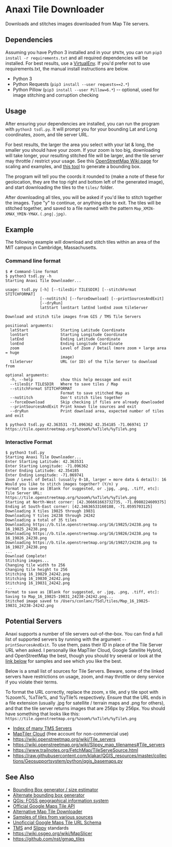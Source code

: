 # Anaxi Tile Downloader
Downloads and stitches images downloaded from Map Tile servers.

## Dependencies
Assuming you have Python 3 installed and in your `$PATH`, you can run `pip3 install -r requirements.txt` and all required dependencies will be installed. For best results, use a [VirtualEnv](https://virtualenv.pypa.io/en/stable/userguide/#). If you'd prefer not to use requirements.txt, the manual install instructions are below.

* Python 3
* Python Requests (`pip3 install --user requests==2.*`)
* Python Pillow (`pip3 install --user Pillow=6.*`) -- optional, used for image stitching and corruption checking

## Usage
After ensuring your dependencies are installed, you can run the program with `python3 tsdl.py`. It will prompt you for your bounding Lat and Long coordinates, zoom, and tile server URL. 

For best results, the larger the area you select with your lat & long, the smaller you should have your zoom. If your zoom is too big, downloading will take longer, your resulting stitched file will be larger, and the tile server may throttle / restrict your usage. See this [OpenStreetMap Wiki page](https://wiki.openstreetmap.org/wiki/Zoom_levels) for scaling and examples, and [this tool](https://tools.geofabrik.de/calc "estimates file-size for bounds") to generate a bounding box.

The program will tell you the coords it rounded to (make a note of these for geolocation, they are the top right and bottom left of the generated image), and start downloading the tiles to the `tiles/` folder. 

After downloading all tiles, you will be asked if you'd like to stitch together the images. Type "y" to continue, or anything else to exit. The tiles will be stitched together, and saved to a file named with the pattern `Map_XMIN-XMAX_YMIN-YMAX.(.png|.jpg)`. 

## Example
The following example will download and stitch tiles within an area of the MIT campus in Cambridge, Massachusetts.

### Command line format
```
$ # Command-line format
$ python3 tsdl.py -h
Starting Anaxi Tile Downloader...

usage: tsdl.py [-h] [--tilesDir TILESDIR] [--stitchFormat STITCHFORMAT]
               [--noStitch] [--forceDownload] [--printSourcesAndExit]
               [--dryRun]
               latStart lonStart latEnd lonEnd zoom tileServer

Download and stitch tile images from GIS / TMS Tile Servers

positional arguments:
  latStart              Starting Latitude Coordinate
  lonStart              Starting Longitude Coordinate
  latEnd                Ending Latitude Coordinate
  lonEnd                Ending Longitude Coordinate
  zoom                  Level of Zoom / Detail (more zoom + large area = huge
                        image)
  tileServer            URL (or ID) of the Tile Server to download from

optional arguments:
  -h, --help            show this help message and exit
  --tilesDir TILESDIR   Where to save tiles / Map
  --stitchFormat STITCHFORMAT
                        Format to save stitched Map as
  --noStitch            Don't stitch tiles together
  --forceDownload       Skip checking if files are already downloaded
  --printSourcesAndExit Print known tile sources and exit
  --dryRun              Print download area, expected number of tiles and exit

$ python3 tsdl.py 42.363531 -71.096362 42.354185 -71.069741 17 https://tile.openstreetmap.org/%zoom%/%xTile%/%yTile%.png
```

### Interactive Format
```
$ python3 tsdl.py
Starting Anaxi Tile Downloader...
Enter Starting Latitude: 42.363531
Enter Starting Longitude: -71.096362
Enter Ending Latitude: 42.354185
Enter Ending Longitude: -71.069741
Zoom / Level of Detail (usually 0-18, larger = more data & detail): 16
Would you like to stitch images together? (Y/n) y
Format to save as [Blank for suggested, or .jpg, .png, .tiff, etc]:
Tile Server URL: https://tile.openstreetmap.org/%zoom%/%xTile%/%yTile%.png
Starting at North-West corner: [42.366661663732735, -71.0980224609375]
Ending at South-East corner: [42.34636533160188, -71.0595703125]
Downloading X tiles 19825 through 19831
Downloading Y tiles 24238 through 24242
Downloading a total of 35 tiles
Downloading https://b.tile.openstreetmap.org/16/19825/24238.png to 16_19825_24238.png
Downloading https://b.tile.openstreetmap.org/16/19826/24238.png to 16_19826_24238.png
Downloading https://b.tile.openstreetmap.org/16/19827/24238.png to 16_19827_24238.png
...
Download Complete!
Stitching images...
Changing tile width to 256
Changing tile height to 256
Stitching 16_19829_24242.png
Stitching 16_19830_24242.png
Stitching 16_19831_24242.png
...
Format to save as [Blank for suggested, or .jpg, .png, .tiff, etc]: 
Saving to Map_16_19825-19831_24238-24242.png...
Stitched image saved to /Users/conlanc/TSdl/tiles/Map_16_19825-19831_24238-24242.png
```

## Potential Servers
Anaxi supports a number of tile servers out-of-the-box. You can find a full list of supported servers by running with the argument `--printSourcesAndExit`. To use them, pass their ID in place of the Tile Server URL when asked. I personally like MapTiler Cloud, Google Satellite Hybrid, and OpenStreetMap the best, though you should try several or look at the [link below](#see-also) for samples and see which you like the best.

Below is a small list of sources for Tile Servers. Beware, some of the linked servers have restrictions on usage, zoom, and may throttle or deny service if you violate their terms. 

To format the URL correctly, replace the zoom, x tile, and y tile spot with %zoom%, %xTile%, and %yTile% respectively. Ensure that the URL ends in a file extension (usually .jpg for satellite / terrain maps and .png for others), and that the tile server returns images that are 256px by 256px. You should have something that looks like this: `https://tile.openstreetmap.org/%zoom%/%xTile%/%yTile%.png` 

* [Index of many TMS Servers](https://qms.nextgis.com/)
* [MapTiler Cloud](https://cloud.maptiler.com/maps/) (free account for non-commercial use)
* https://wiki.openstreetmap.org/wiki/Tile_servers
* https://wiki.openstreetmap.org/wiki/Slippy_map_tilenames#Tile_servers
* https://www.trailnotes.org/FetchMap/TileServeSource.html
* https://raw.githubusercontent.com/klakar/QGIS_resources/master/collections/Geosupportsystem/python/qgis_basemaps.py

## See Also
* [Bounding Box generator / size estimator](https://tools.geofabrik.de/calc/)
* [Alternate bounding box generator](https://boundingbox.klokantech.com/)
* [QGis: FOSS geographical information system](https://github.com/qgis/QGIS)
* [Official Google Maps Tile API](https://developers.google.com/maps/documentation/tile/#map_tiles)
* [Alternative Map Tile Downloader](https://wiki.openstreetmap.org/wiki/GDAL2Tiles)
* [Samples of tiles from various sources](http://allmapsoft.com/tilesample.html)
* [Unoficcial Google Maps Tile URL Schema](https://stackoverflow.com/a/33023651/1709894)
* [TMS](https://wiki.openstreetmap.org/wiki/TMS) and [Slippy](https://wiki.openstreetmap.org/wiki/Slippy_map_tilenames) standards
* https://wiki.osgeo.org/wiki/MapSlicer
* https://github.com/nst/gmap_tiles

